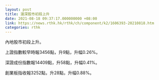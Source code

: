 ```yaml
---
layout: post
title: 滬深股市初段上升
date: 2021-08-18 09:37:17.000000000 +08:00
link: https://news.rthk.hk/rthk/ch/component/k2/1606393-20210818.htm
categories: rthk
---
```


內地股市初段上升。

上證指數較早時報3456點，升9點，升幅0.26%。

深證成份指數報14409點，升58點，升幅0.41%。

創業板指收報3252點，升28點，升幅0.88%。

